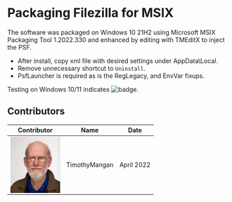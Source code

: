 # Packaging Filezilla for MSIX

The software was packaged on Windows 10 21H2 using Microsoft MSIX Packaging Tool 1.2022.330 and enhanced by editing with TMEditX to inject the PSF.
* After install, copy xml file with desired settings under AppData\Local.
* Remove unnecessary shortcut to `Uninstall`.
* PsfLauncher is required as is the RegLegacy, and EnvVar fixups.


Testing on Windows 10/11 indicates ![badge](https://img.shields.io/badge/-Full%20Fidelity-brightgreen?style=for-the-badge).  


## Contributors

| Contributor | Name | Date |
|----|----|----|
| [<img src="/media/Contributors/TimMangan.jpg" align="left" Height="128" />](/media/Contributors/TimMangan.jpg) | TimothyMangan | April 2022 |


